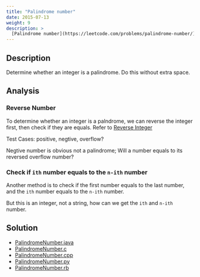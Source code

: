 ```yaml
---
title: "Palindrome number"
date: 2015-07-13
weight: 9
description: >
  [Palindrome number](https://leetcode.com/problems/palindrome-number/); Tags: `Math`; Difficulty: `Easy`
---
```


## Description

Determine whether an integer is a palindrome. Do this without extra space.

## Analysis

### Reverse Number

To determine whether an integer is a palndrome, we can reverse the integer first, then check if they are equals.
Refer to [Reverse Integer](../reverse-integer/)

Test Cases: positive, negtive, overflow?

Negtive number is obvious not a palindrome;
Will a number equals to its reversed overflow number?

### Check if `ith` number equals to the `n-ith` number

Another method is to check if the first number equals to the last number, and the `ith` number equals to the `n-ith` number.

But this is an integer, not a string, how can we get the `ith` and `n-ith` number.

## Solution

+ [PalindromeNumber.java](PalindromeNumber.java)
+ [PalindromeNumber.c](PalindromeNumber.c)
+ [PalindromeNumber.cpp](PalindromeNumber.cpp)
+ [PalindromeNumber.py](PalindromeNumber.py)
+ [PalindromeNumber.rb](PalindromeNumber.rb)
